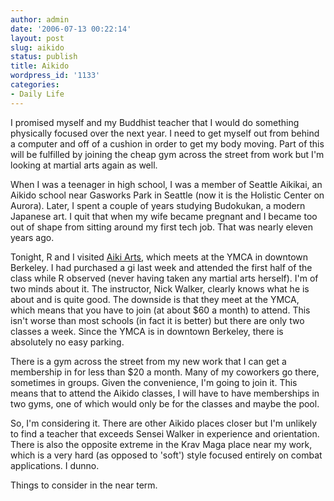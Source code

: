 ```yaml
---
author: admin
date: '2006-07-13 00:22:14'
layout: post
slug: aikido
status: publish
title: Aikido
wordpress_id: '1133'
categories:
- Daily Life
---
```

I promised myself and my Buddhist teacher that I would do something physically focused over the next year. I need to get myself out from behind a computer and off of a cushion in order to get my body moving. Part of this will be fulfilled by joining the cheap gym across the street from work but I'm looking at martial arts again as well.

When I was a teenager in high school, I was a member of Seattle Aikikai, an Aikido school near Gasworks Park in Seattle (now it is the Holistic Center on Aurora). Later, I spent a couple of years studying Budokukan, a modern Japanese art. I quit that when my wife became pregnant and I became too out of shape from sitting around my first tech job. That was nearly eleven years ago.

Tonight, R and I visited <a href="http://www.aikiarts.com/">Aiki Arts</a>, which meets at the YMCA in downtown Berkeley. I had purchased a gi last week and attended the first half of the class while R observed (never having taken any martial arts herself). I'm of two minds about it. The instructor, Nick Walker, clearly knows what he is about and is quite good. The downside is that they meet at the YMCA, which means that you have to join (at about $60 a month) to attend. This isn't worse than most schools (in fact it is better) but there are only two classes a week. Since the YMCA is in downtown Berkeley, there is absolutely no easy parking.

There is a gym across the street from my new work that I can get a membership in for less than $20 a month. Many of my coworkers go there, sometimes in groups. Given the convenience, I'm going to join it. This means that to attend the Aikido classes, I will have to have memberships in two gyms, one of which would only be for the classes and maybe the pool.

So, I'm considering it. There are other Aikido places closer but I'm unlikely to find a teacher that exceeds Sensei Walker in experience and orientation. There is also the opposite extreme in the Krav Maga place near my work, which is a very hard (as opposed to 'soft') style focused entirely on combat applications. I dunno.

Things to consider in the near term.
